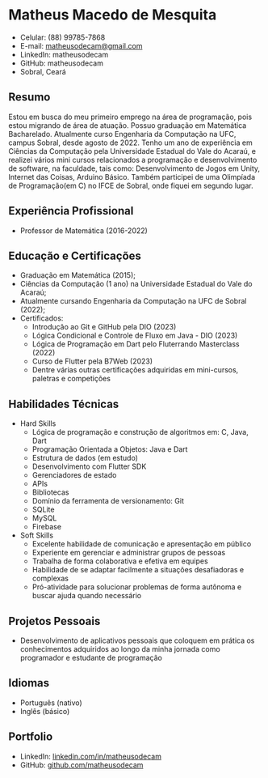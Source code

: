 # Matheus Macedo de Mesquita
- Celular: (88) 99785-7868
- E-mail: matheusodecam@gmail.com
- LinkedIn: matheusodecam
- GitHub: matheusodecam
- Sobral, Ceará

## Resumo
Estou em busca do meu primeiro emprego na área de programação, pois estou migrando de área de atuação. Possuo graduação em Matemática Bacharelado. Atualmente curso Engenharia da Computação na UFC, campus Sobral, desde agosto de 2022. Tenho um ano de experiência em Ciências da Computação pela Universidade Estadual do Vale do Acaraú, e realizei vários mini cursos relacionados a programação e desenvolvimento de software, na faculdade, tais como: Desenvolvimento de Jogos em Unity, Internet das Coisas, Arduino Básico. Também participei de uma Olimpíada de Programação(em C) no IFCE de Sobral, onde fiquei em segundo lugar.

## Experiência Profissional
- Professor de Matemática (2016-2022)

## Educação e Certificações
- Graduação em Matemática (2015);
- Ciências da Computação (1 ano) na Universidade Estadual do Vale do Acaraú;
- Atualmente cursando Engenharia da Computação na UFC de Sobral (2022);
- Certificados:
    - Introdução ao Git e GitHub pela DIO (2023)
    - Lógica Condicional e Controle de Fluxo em Java - DIO (2023)
    - Lógica de Programação em Dart pelo Fluterrando Masterclass (2022)
    - Curso de Flutter pela B7Web (2023)
	- Dentre várias outras certificações adquiridas em mini-cursos, paletras e competições

## Habilidades Técnicas
- Hard Skills
    - Lógica de programação e construção de algoritmos em: C, Java, Dart
    - Programação Orientada a Objetos: Java e Dart
	- Estrutura de dados (em estudo)
	- Desenvolvimento com Flutter SDK
	- Gerenciadores de estado
	- APIs
	- Bibliotecas
	- Domínio da ferramenta de versionamento: Git
	- SQLite
	- MySQL
	- Firebase
- Soft Skills
	- Excelente habilidade de comunicação e apresentação em público
	- Experiente em gerenciar e administrar grupos de pessoas
	- Trabalha de forma colaborativa e efetiva em equipes
	- Habilidade de se adaptar facilmente a situações desafiadoras e complexas
	- Pró-atividade para solucionar problemas de forma autônoma e buscar ajuda quando necessário

## Projetos Pessoais
- Desenvolvimento de aplicativos pessoais que coloquem em prática os conhecimentos adquiridos ao longo da minha jornada como programador e estudante de programação

## Idiomas
- Português (nativo)
- Inglês (básico)

## Portfolio
- LinkedIn: [linkedin.com/in/matheusodecam](https://www.linkedin.com/in/matheusodecam/)
- GitHub: [github.com/matheusodecam](https://github.com/matheusodecam)
